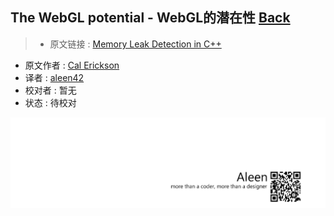 ## The WebGL potential - WebGL的潜在性 [**Back**](./../translation.md)

> * 原文链接 : [Memory Leak Detection in C++](http://www.linuxjournal.com/article/6556?page=0,0)
* 原文作者 : [Cal Erickson](http://www.linuxjournal.com/user/801087)
* 译者 : [aleen42](https://github.com/aleen42) 
* 校对者 : 暂无
* 状态 : 待校对


<a href="http://aleen42.github.io/" target="_blank" ><img src="./../../pic/tail.gif"></a>
